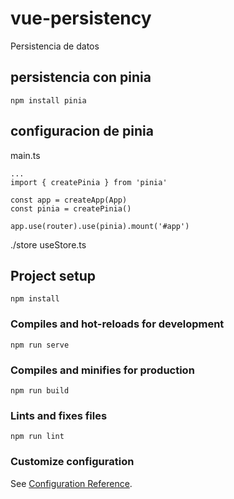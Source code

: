 # vue-persistency
Persistencia de datos

## persistencia con pinia
```
npm install pinia
```

## configuracion de pinia
main.ts
```
...
import { createPinia } from 'pinia'

const app = createApp(App)
const pinia = createPinia()

app.use(router).use(pinia).mount('#app')

```

./store
useStore.ts
## Project setup
```
npm install
```

### Compiles and hot-reloads for development
```
npm run serve
```

### Compiles and minifies for production
```
npm run build
```

### Lints and fixes files
```
npm run lint
```

### Customize configuration
See [Configuration Reference](https://cli.vuejs.org/config/).
